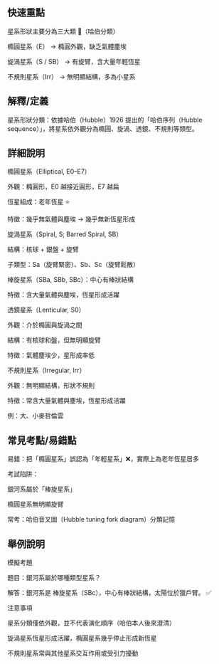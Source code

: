 ## 快速重點

星系形狀主要分為三大類 🌌（哈伯分類）

橢圓星系（E） → 橢圓外觀，缺乏氣體塵埃

旋渦星系（S / SB） → 有旋臂，含大量年輕恆星

不規則星系（Irr） → 無明顯結構，多為小星系


## 解釋/定義

星系形狀分類：依據哈伯（Hubble）1926 提出的「哈伯序列（Hubble sequence）」，將星系依外觀分為橢圓、旋渦、透鏡、不規則等類型。


## 詳細說明

橢圓星系（Elliptical, E0–E7）

外觀：橢圓形，E0 越接近圓形，E7 越扁

恆星組成：老年恆星 ⭐

特徵：幾乎無氣體與塵埃 → 幾乎無新恆星形成

旋渦星系（Spiral, S; Barred Spiral, SB）

結構：核球 + 銀盤 + 旋臂

子類型：Sa（旋臂緊密）、Sb、Sc（旋臂鬆散）

棒旋星系（SBa, SBb, SBc）：中心有棒狀結構

特徵：含大量氣體與塵埃，恆星形成活躍

透鏡星系（Lenticular, S0）

外觀：介於橢圓與旋渦之間

結構：有核球和盤，但無明顯旋臂

特徵：氣體塵埃少，星形成率低

不規則星系（Irregular, Irr）

外觀：無明顯結構，形狀不規則

特徵：常含大量氣體與塵埃，恆星形成活躍

例：大、小麥哲倫雲


## 常見考點/易錯點

易錯：把「橢圓星系」誤認為「年輕星系」❌，實際上為老年恆星居多

考試陷阱：

銀河系屬於「棒旋星系」

橢圓星系無明顯旋臂

常考：哈伯音叉圖（Hubble tuning fork diagram）分類記憶


## 舉例說明

模擬考題

題目：銀河系屬於哪種類型星系？

解答：銀河系是 棒旋星系（SBc），中心有棒狀結構，太陽位於獵戶臂。 ✅

注意事項

星系分類僅依外觀，並不代表演化順序（哈伯本人後來澄清）

旋渦星系恆星形成活躍，橢圓星系幾乎停止形成新恆星

不規則星系常與其他星系交互作用或受引力擾動
